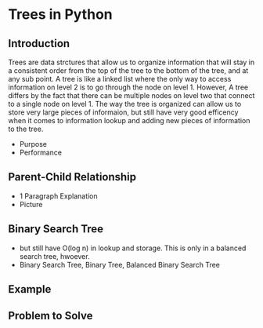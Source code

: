 # Trees in Python
## Introduction
Trees are data strctures that allow us to organize information that will stay in a consistent order from the top of the tree to the bottom of the tree, and at any sub point. A tree is like a linked list where the only way to access information on level 2 is to go through the node on level 1. However, A tree differs by the fact that there can be multiple nodes on level two that connect to a single node on level 1. The way the tree is organized can allow us to store very large pieces of informaion, but still have very good efficency when it comes to information lookup and adding new pieces of information to the tree. 

* Purpose
* Performance
## Parent-Child Relationship
* 1 Paragraph Explanation
* Picture
## Binary Search Tree
* but still have O(log n) in lookup and storage. This is only in a balanced search tree, hwoever.
* Binary Search Tree, Binary Tree, Balanced Binary Search Tree
## Example
## Problem to Solve
